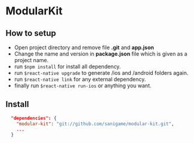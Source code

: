 # ModularKit

## How to setup

- Open project directory and remove file **.git** and **app.json**
- Change the name and version in **package.json** file which is given as a project name.
- run ```$npm install``` for install all dependency.
- run ```$react-native upgrade``` to generate /ios and /android folders again.
- run ```$react-native link``` for any external dependency.
- finally run ```$react-native run-ios``` or anything you want.

## Install

```json
  "dependencies": {
    "modular-kit": "git://github.com/sanigame/modular-kit.git",
    ...
  }
```
